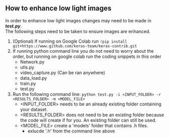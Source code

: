 ## How to enhance low light images
In order to enhance low light images changes may need to be made in ***test.py***.<br>
The following steps need to be taken to ensure images are enhanced.

1. (Optional) If running on Google Colab run `!pip install git+https://www.github.com/keras-team/keras-contrib.git`
2. If running python command line you do not need to worry about the order, but running on google colab run the coding snippets in this order
    - Network.py
    - utls.py
    - video_capture.py (Can be ran anywhere)
    - data_load.py
    - train.py
    - test.py
4. Run the following command line: `python test.py -i <INPUT_FOLDER> -r <RESULTS_FOLDER> -m <MODEL_FILE>` <br>
    - <INPUT_FOLDER> needs to be an already existing folder containing your dataset.
    - <RESULTS_FOLDER> does not need to be an existing folder because the code will create if for you. An existing folder can still be used.
    - <MODEL_FILE>  create a 'models' folder that contains .h files.
        - exlucde '.h' from the command line above
